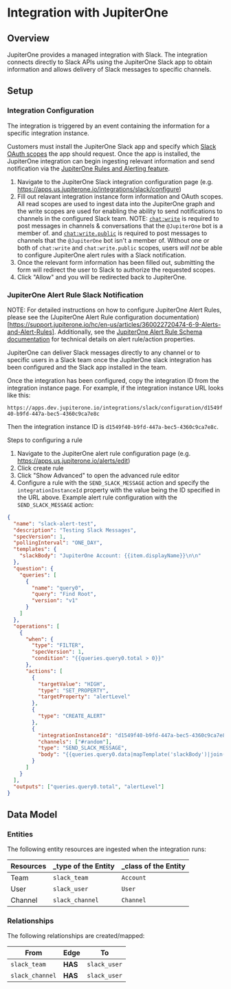 # Integration with JupiterOne

## Overview

JupiterOne provides a managed integration with Slack. The integration connects
directly to Slack APIs using the JupiterOne Slack app to obtain information and
allows delivery of Slack messages to specific channels.

## Setup

### Integration Configuration

The integration is triggered by an event containing the information for a
specific integration instance.

Customers must install the JupiterOne Slack app and specify which
[Slack OAuth scopes](https://api.slack.com/legacy/oauth-scopes) the app should
request. Once the app is installed, the JupiterOne integration can begin
ingesting relevant information and send notification via the
[JupiterOne Rules and Alerting feature](https://jupiterone.com/features/rules-alerting/).

1. Navigate to the JupiterOne Slack integration configuration page (e.g.
   https://apps.us.jupiterone.io/integrations/slack/configure)
1. Fill out relavant integration instance form information and OAuth scopes. All
   read scopes are used to ingest data into the JupiterOne graph and the write
   scopes are used for enabling the ability to send notifications to channels in
   the configured Slack team. NOTE:
   [`chat:write`](https://api.slack.com/scopes/chat:write) is required to post
   messages in channels & conversations that the `@JupiterOne` bot is a member
   of. and [`chat:write.public`](https://api.slack.com/scopes/chat:write.public)
   is required to post messages to channels that the `@JupiterOne` bot isn't a
   member of. Without one or both of `chat:write` and `chat:write.public`
   scopes, users _will not_ be able to configure JupiterOne alert rules with a
   Slack notification.
1. Once the relevant form information has been filled out, submitting the form
   will redirect the user to Slack to authorize the requested scopes.
1. Click "Allow" and you will be redirected back to JupiterOne.

### JupiterOne Alert Rule Slack Notification

NOTE: For detailed instructions on how to configure JupiterOne Alert Rules,
please see the (JupiterOne Alert Rule configuration
documentation)[https://support.jupiterone.io/hc/en-us/articles/360022720474-6-9-Alerts-and-Alert-Rules].
Additionally, see the
[JupiterOne Alert Rule Schema documentation](https://support.jupiterone.io/hc/en-us/articles/360039711354-Alert-Rule-Schema)
for technical details on alert rule/action properties.

JupiterOne can deliver Slack messages directly to any channel or to specific
users in a Slack team once the JupiterOne slack integration has been configured
and the Slack app installed in the team.

Once the integration has been configured, copy the integration ID from the
integration instance page. For example, if the integration instance URL looks
like this:

`https://apps.dev.jupiterone.io/integrations/slack/configuration/d1549f40-b9fd-447a-bec5-4360c9ca7e8c`

Then the integration instance ID is `d1549f40-b9fd-447a-bec5-4360c9ca7e8c`.

Steps to configuring a rule

1. Navigate to the JupiterOne alert rule configuration page (e.g.
   https://apps.us.jupiterone.io/alerts/edit)
1. Click create rule
1. Click "Show Advanced" to open the advanced rule editor
1. Configure a rule with the `SEND_SLACK_MESSAGE` action and specify the
   `integrationInstanceId` property with the value being the ID specified in the
   URL above. Example alert rule configuration with the `SEND_SLACK_MESSAGE`
   action:

```json
{
  "name": "slack-alert-test",
  "description": "Testing Slack Messages",
  "specVersion": 1,
  "pollingInterval": "ONE_DAY",
  "templates": {
    "slackBody": "JupiterOne Account: {{item.displayName}}\n\n"
  },
  "question": {
    "queries": [
      {
        "name": "query0",
        "query": "Find Root",
        "version": "v1"
      }
    ]
  },
  "operations": [
    {
      "when": {
        "type": "FILTER",
        "specVersion": 1,
        "condition": "{{queries.query0.total > 0}}"
      },
      "actions": [
        {
          "targetValue": "HIGH",
          "type": "SET_PROPERTY",
          "targetProperty": "alertLevel"
        },
        {
          "type": "CREATE_ALERT"
        },
        {
          "integrationInstanceId": "d1549f40-b9fd-447a-bec5-4360c9ca7e8c",
          "channels": ["#random"],
          "type": "SEND_SLACK_MESSAGE",
          "body": "{{queries.query0.data|mapTemplate('slackBody')|join(' ')}}"
        }
      ]
    }
  ],
  "outputs": ["queries.query0.total", "alertLevel"]
}
```

## Data Model

### Entities

The following entity resources are ingested when the integration runs:

| Resources | \_type of the Entity | \_class of the Entity |
| --------- | -------------------- | --------------------- |
| Team      | `slack_team`         | `Account`             |
| User      | `slack_user`         | `User`                |
| Channel   | `slack_channel`      | `Channel`             |

### Relationships

The following relationships are created/mapped:

| From            | Edge    | To           |
| --------------- | ------- | ------------ |
| `slack_team`    | **HAS** | `slack_user` |
| `slack_channel` | **HAS** | `slack_user` |
